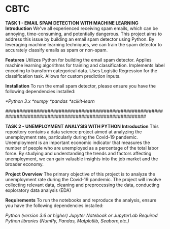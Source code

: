 # CBTC
**TASK 1 - EMAIL SPAM DETECTION WITH MACHINE LEARNING**
**Introduction**
We've all experienced receiving spam emails, which can be annoying, time-consuming, and potentially dangerous. This project aims to address this issue by building an email spam detector using Python. By leveraging machine learning techniques, we can train the spam detector to accurately classify emails as spam or non-spam.

**Features**
Utilizes Python for building the email spam detector. Applies machine learning algorithms for training and classification. Implements label encoding to transform categorical data. Uses Logistic Regression for the classification task. Allows for custom prediction inputs.

**Installation**
To run the email spam detector, please ensure you have the following dependencies installed:

_*Python 3.x
*numpy
*pandas
*scikit-learn_

##########################################################################################################

**TASK 2 - UNEMPLOYMENT ANALYSIS WITH PYTHON**
**Introduction**
This repository contains a data science project aimed at analyzing the unemployment rate, particularly during the Covid-19 pandemic. Unemployment is an important economic indicator that measures the number of people who are unemployed as a percentage of the total labor force. By studying and understanding the trends and factors affecting unemployment, we can gain valuable insights into the job market and the broader economy.

**Project Overview**
The primary objective of this project is to analyze the unemployment rate during the Covid-19 pandemic. The project will involve collecting relevant data, cleaning and preprocessing the data, conducting exploratory data analysis (EDA)

**Requirements**
To run the notebooks and reproduce the analysis, ensure you have the following dependencies installed:

_Python (version 3.6 or higher)
Jupyter Notebook or JupyterLab
Required Python libraries (NumPy, Pandas, Matplotlib, Seaborn,etc.)_
